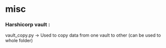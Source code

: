 # misc

### Harshicorp vault : 
vault_copy.py -> Used to copy data from one vault to other (can be used to whole folder)
